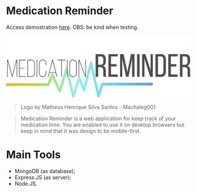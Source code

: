 # Medication Reminder

Access demostration [here](https://medication-reminder-app.herokuapp.com/).
OBS: be kind when testing.


![ProjectLogo](https://raw.githubusercontent.com/Haple/Medication-Reminder/master/public/logo.png)
> Logo by Matheus Henrique Silva Santos - Machaleg001

> Medication Reminder is a web application for keep track of your medication time. You are enabled to use it on desktop browsers but keep in mind that it was design to be mobile-first.

# Main Tools
- MongoDB (as database);
- Express.JS (as server);
- Node.JS. 
